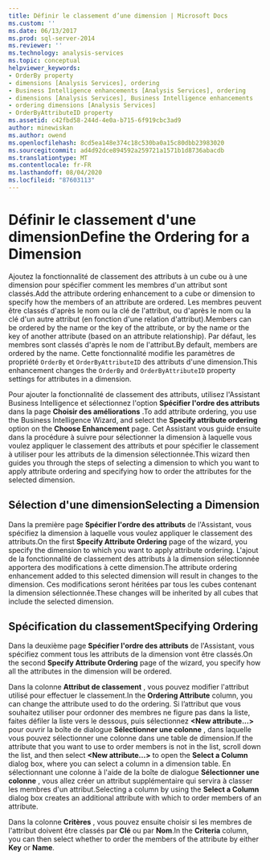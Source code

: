 ```yaml
---
title: Définir le classement d’une dimension | Microsoft Docs
ms.custom: ''
ms.date: 06/13/2017
ms.prod: sql-server-2014
ms.reviewer: ''
ms.technology: analysis-services
ms.topic: conceptual
helpviewer_keywords:
- OrderBy property
- dimensions [Analysis Services], ordering
- Business Intelligence enhancements [Analysis Services], ordering
- dimensions [Analysis Services], Business Intelligence enhancements
- ordering dimensions [Analysis Services]
- OrderByAttributeID property
ms.assetid: c42fbd58-244d-4e0a-b715-6f919cbc3ad9
author: minewiskan
ms.author: owend
ms.openlocfilehash: 8cd5ea148e374c18c530ba0a15c80dbb23983020
ms.sourcegitcommit: ad4d92dce894592a259721a1571b1d8736abacdb
ms.translationtype: MT
ms.contentlocale: fr-FR
ms.lasthandoff: 08/04/2020
ms.locfileid: "87603113"
---
```

# <a name="define-the-ordering-for-a-dimension"></a><span data-ttu-id="5b4a2-102">Définir le classement d'une dimension</span><span class="sxs-lookup"><span data-stu-id="5b4a2-102">Define the Ordering for a Dimension</span></span>
  <span data-ttu-id="5b4a2-103">Ajoutez la fonctionnalité de classement des attributs à un cube ou à une dimension pour spécifier comment les membres d'un attribut sont classés.</span><span class="sxs-lookup"><span data-stu-id="5b4a2-103">Add the attribute ordering enhancement to a cube or dimension to specify how the members of an attribute are ordered.</span></span> <span data-ttu-id="5b4a2-104">Les membres peuvent être classés d'après le nom ou la clé de l'attribut, ou d'après le nom ou la clé d'un autre attribut (en fonction d'une relation d'attribut).</span><span class="sxs-lookup"><span data-stu-id="5b4a2-104">Members can be ordered by the name or the key of the attribute, or by the name or the key of another attribute (based on an attribute relationship).</span></span> <span data-ttu-id="5b4a2-105">Par défaut, les membres sont classés d'après le nom de l'attribut.</span><span class="sxs-lookup"><span data-stu-id="5b4a2-105">By default, members are ordered by the name.</span></span> <span data-ttu-id="5b4a2-106">Cette fonctionnalité modifie les paramètres de propriété `OrderBy` et `OrderByAttributeID` des attributs d'une dimension.</span><span class="sxs-lookup"><span data-stu-id="5b4a2-106">This enhancement changes the `OrderBy` and `OrderByAttributeID` property settings for attributes in a dimension.</span></span>  
  
 <span data-ttu-id="5b4a2-107">Pour ajouter la fonctionnalité de classement des attributs, utilisez l'Assistant Business Intelligence et sélectionnez l'option **Spécifier l'ordre des attributs** dans la page **Choisir des améliorations** .</span><span class="sxs-lookup"><span data-stu-id="5b4a2-107">To add attribute ordering, you use the Business Intelligence Wizard, and select the **Specify attribute ordering** option on the **Choose Enhancement** page.</span></span> <span data-ttu-id="5b4a2-108">Cet Assistant vous guide ensuite dans la procédure à suivre pour sélectionner la dimension à laquelle vous voulez appliquer le classement des attributs et pour spécifier le classement à utiliser pour les attributs de la dimension sélectionnée.</span><span class="sxs-lookup"><span data-stu-id="5b4a2-108">This wizard then guides you through the steps of selecting a dimension to which you want to apply attribute ordering and specifying how to order the attributes for the selected dimension.</span></span>  
  
## <a name="selecting-a-dimension"></a><span data-ttu-id="5b4a2-109">Sélection d'une dimension</span><span class="sxs-lookup"><span data-stu-id="5b4a2-109">Selecting a Dimension</span></span>  
 <span data-ttu-id="5b4a2-110">Dans la première page **Spécifier l'ordre des attributs** de l'Assistant, vous spécifiez la dimension à laquelle vous voulez appliquer le classement des attributs.</span><span class="sxs-lookup"><span data-stu-id="5b4a2-110">On the first **Specify Attribute Ordering** page of the wizard, you specify the dimension to which you want to apply attribute ordering.</span></span> <span data-ttu-id="5b4a2-111">L'ajout de la fonctionnalité de classement des attributs à la dimension sélectionnée apportera des modifications à cette dimension.</span><span class="sxs-lookup"><span data-stu-id="5b4a2-111">The attribute ordering enhancement added to this selected dimension will result in changes to the dimension.</span></span> <span data-ttu-id="5b4a2-112">Ces modifications seront héritées par tous les cubes contenant la dimension sélectionnée.</span><span class="sxs-lookup"><span data-stu-id="5b4a2-112">These changes will be inherited by all cubes that include the selected dimension.</span></span>  
  
## <a name="specifying-ordering"></a><span data-ttu-id="5b4a2-113">Spécification du classement</span><span class="sxs-lookup"><span data-stu-id="5b4a2-113">Specifying Ordering</span></span>  
 <span data-ttu-id="5b4a2-114">Dans la deuxième page **Spécifier l'ordre des attributs** de l'Assistant, vous spécifiez comment tous les attributs de la dimension vont être classés.</span><span class="sxs-lookup"><span data-stu-id="5b4a2-114">On the second **Specify Attribute Ordering** page of the wizard, you specify how all the attributes in the dimension will be ordered.</span></span>  
  
 <span data-ttu-id="5b4a2-115">Dans la colonne **Attribut de classement** , vous pouvez modifier l'attribut utilisé pour effectuer le classement.</span><span class="sxs-lookup"><span data-stu-id="5b4a2-115">In the **Ordering Attribute** column, you can change the attribute used to do the ordering.</span></span> <span data-ttu-id="5b4a2-116">Si l’attribut que vous souhaitez utiliser pour ordonner des membres ne figure pas dans la liste, faites défiler la liste vers le dessous, puis sélectionnez **\<New attribute...>** pour ouvrir la boîte de dialogue **Sélectionner une colonne** , dans laquelle vous pouvez sélectionner une colonne dans une table de dimension.</span><span class="sxs-lookup"><span data-stu-id="5b4a2-116">If the attribute that you want to use to order members is not in the list, scroll down the list, and then select **\<New attribute...>** to open the **Select a Column** dialog box, where you can select a column in a dimension table.</span></span> <span data-ttu-id="5b4a2-117">En sélectionnant une colonne à l'aide de la boîte de dialogue **Sélectionner une colonne** , vous allez créer un attribut supplémentaire qui servira à classer les membres d'un attribut.</span><span class="sxs-lookup"><span data-stu-id="5b4a2-117">Selecting a column by using the **Select a Column** dialog box creates an additional attribute with which to order members of an attribute.</span></span>  
  
 <span data-ttu-id="5b4a2-118">Dans la colonne **Critères** , vous pouvez ensuite choisir si les membres de l'attribut doivent être classés par **Clé** ou par **Nom**.</span><span class="sxs-lookup"><span data-stu-id="5b4a2-118">In the **Criteria** column, you can then select whether to order the members of the attribute by either **Key** or **Name**.</span></span>  
  
  
